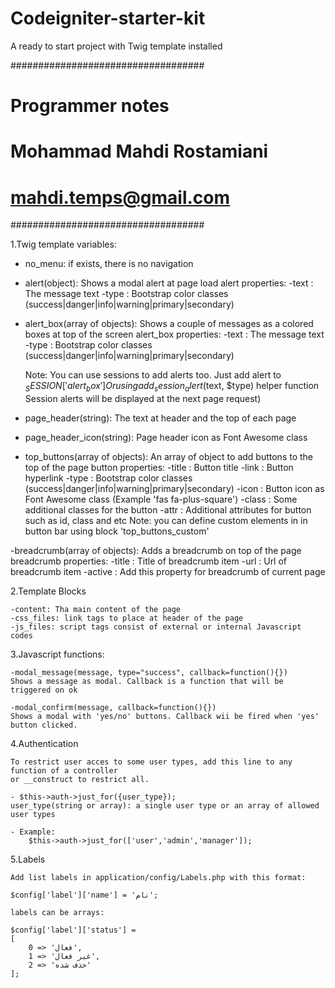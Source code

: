 # Codeigniter-starter-kit
A ready to start project with Twig template installed

###################################
# Programmer notes                #
# Mohammad Mahdi Rostamiani       #
# mahdi.temps@gmail.com           #
###################################

1.Twig template variables:

- no_menu: if exists, there is no navigation

- alert(object): Shows a modal alert at page load
	alert properties:
		-text : The message text
		-type : Bootstrap color classes (success|danger|info|warning|primary|secondary)

- alert_box(array of objects): Shows a couple of messages as a colored boxes at top of the screen
	alert_box properties:
		-text : The message text
		-type : Bootstrap color classes (success|danger|info|warning|primary|secondary)

	Note: You can use sessions to add alerts too. Just add alert to $_SESSION['alert_box']
	Or using add_session_alert($text, $type) helper function
	Session alerts will be displayed at the next page request)

- page_header(string): The text at header and the top of each page

- page_header_icon(string): Page header icon as Font Awesome class

- top_buttons(array of objects): An array of object to add buttons to the top of the page
	button properties:
		-title : Button title
		-link : Button hyperlink
		-type : Bootstrap color classes (success|danger|info|warning|primary|secondary)
		-icon : Button icon as Font Awesome class (Example 'fas fa-plus-square')
		-class : Some additional classes for the button
		-attr : Additional attributes for button such as id, class and etc
Note: you can define custom elements in in button bar using block 'top_buttons_custom'

-breadcrumb(array of objects): Adds a breadcrumb on top of the page
	breadcrumb properties:
		-title : Title of breadcrumb item
		-url : Url of breadcrumb item
		-active : Add this property for breadcrumb of current page

2.Template Blocks
	
	-content: Tha main content of the page
	-css_files: link tags to place at header of the page
	-js_files: script tags consist of external or internal Javascript codes

3.Javascript functions:

	-modal_message(message, type="success", callback=function(){})
	Shows a message as modal. Callback is a function that will be triggered on ok

	-modal_confirm(message, callback=function(){})
	Shows a modal with 'yes/no' buttons. Callback wii be fired when 'yes' button clicked.

4.Authentication
	
	To restrict user acces to some user types, add this line to any function of a controller
	or __construct to restrict all.

	- $this->auth->just_for({user_type});
	user_type(string or array): a single user type or an array of allowed user types

	- Example:
		$this->auth->just_for(['user','admin','manager']);

5.Labels

	Add list labels in application/config/Labels.php with this format:

	$config['label']['name'] = 'نام';

	labels can be arrays:

	$config['label']['status'] = 
	[
		0 => 'فعال',
		1 => 'غیر فعال',
		2 => 'حذف شده'
	];
